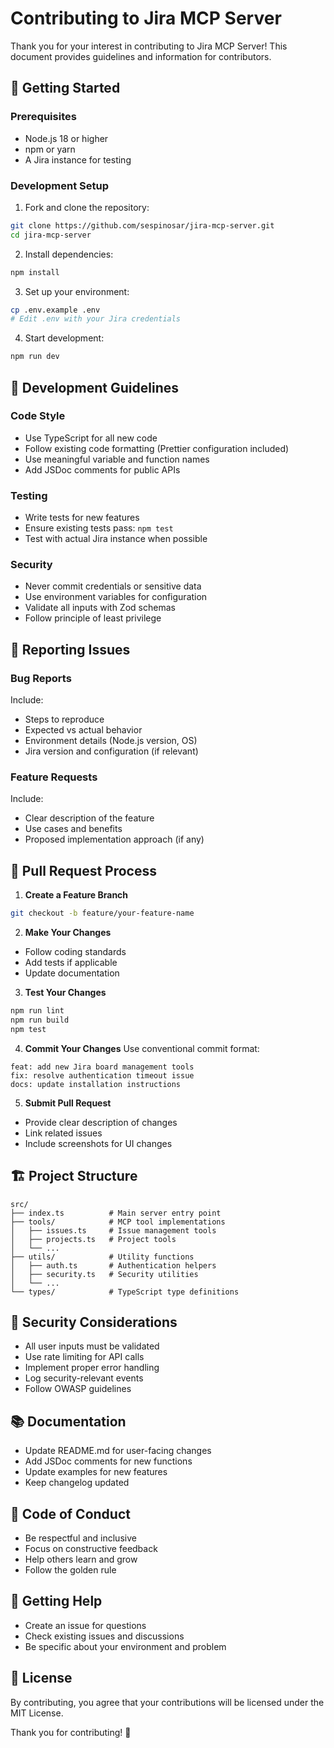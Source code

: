 # Contributing to Jira MCP Server

Thank you for your interest in contributing to Jira MCP Server! This document provides guidelines and information for contributors.

## 🚀 Getting Started

### Prerequisites
- Node.js 18 or higher
- npm or yarn
- A Jira instance for testing

### Development Setup

1. Fork and clone the repository:
```bash
git clone https://github.com/sespinosar/jira-mcp-server.git
cd jira-mcp-server
```

2. Install dependencies:
```bash
npm install
```

3. Set up your environment:
```bash
cp .env.example .env
# Edit .env with your Jira credentials
```

4. Start development:
```bash
npm run dev
```

## 📝 Development Guidelines

### Code Style
- Use TypeScript for all new code
- Follow existing code formatting (Prettier configuration included)
- Use meaningful variable and function names
- Add JSDoc comments for public APIs

### Testing
- Write tests for new features
- Ensure existing tests pass: `npm test`
- Test with actual Jira instance when possible

### Security
- Never commit credentials or sensitive data
- Use environment variables for configuration
- Validate all inputs with Zod schemas
- Follow principle of least privilege

## 🐛 Reporting Issues

### Bug Reports
Include:
- Steps to reproduce
- Expected vs actual behavior
- Environment details (Node.js version, OS)
- Jira version and configuration (if relevant)

### Feature Requests
Include:
- Clear description of the feature
- Use cases and benefits
- Proposed implementation approach (if any)

## 🔄 Pull Request Process

1. **Create a Feature Branch**
```bash
git checkout -b feature/your-feature-name
```

2. **Make Your Changes**
- Follow coding standards
- Add tests if applicable
- Update documentation

3. **Test Your Changes**
```bash
npm run lint
npm run build
npm test
```

4. **Commit Your Changes**
Use conventional commit format:
```
feat: add new Jira board management tools
fix: resolve authentication timeout issue
docs: update installation instructions
```

5. **Submit Pull Request**
- Provide clear description of changes
- Link related issues
- Include screenshots for UI changes

## 🏗️ Project Structure

```
src/
├── index.ts          # Main server entry point
├── tools/            # MCP tool implementations
│   ├── issues.ts     # Issue management tools
│   ├── projects.ts   # Project tools
│   └── ...
├── utils/            # Utility functions
│   ├── auth.ts       # Authentication helpers
│   ├── security.ts   # Security utilities
│   └── ...
└── types/            # TypeScript type definitions
```

## 🔐 Security Considerations

- All user inputs must be validated
- Use rate limiting for API calls
- Implement proper error handling
- Log security-relevant events
- Follow OWASP guidelines

## 📚 Documentation

- Update README.md for user-facing changes
- Add JSDoc comments for new functions
- Update examples for new features
- Keep changelog updated

## 🤝 Code of Conduct

- Be respectful and inclusive
- Focus on constructive feedback
- Help others learn and grow
- Follow the golden rule

## 💬 Getting Help

- Create an issue for questions
- Check existing issues and discussions
- Be specific about your environment and problem

## 📄 License

By contributing, you agree that your contributions will be licensed under the MIT License.

Thank you for contributing! 🎉